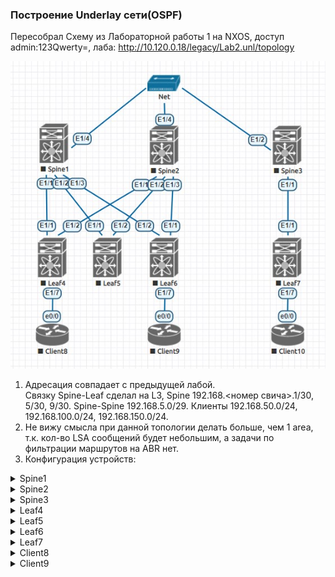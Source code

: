 ### Построение Underlay сети(OSPF)

Пересобрал Схему из Лабораторной работы 1 на NXOS, доступ admin:123Qwerty=, лаба:
http://10.120.0.18/legacy/Lab2.unl/topology

![Топология](https://github.com/llseoll/Data_Center/blob/main/Screenshot_5.jpg)

1. Адресация совпадает с предыдущей лабой.  
Связку Spine-Leaf сделал на L3, Spine 192.168.<номер свича>.1/30, 5/30, 9/30. Spine-Spine 192.168.5.0/29. Клиенты 192.168.50.0/24, 192.168.100.0/24, 192.168.150.0/24.  
2. Не вижу смысла при данной топологии делать больше, чем 1 area, т.к. кол-во LSA сообщений будет небольшим, а задачи по фильтрации маршрутов на ABR нет.
3. Конфигурация устройств:
<details>
<summary>Spine1</summary>
version 9.2(2) Bios:version  
hostname Spine1  
vdc Spine1 id 1  
  limit-resource vlan minimum 16 maximum 4094  
  limit-resource vrf minimum 2 maximum 4096  
  limit-resource port-channel minimum 0 maximum 511  
  limit-resource u4route-mem minimum 248 maximum 248  
  limit-resource u6route-mem minimum 96 maximum 96  
  limit-resource m4route-mem minimum 58 maximum 58  
  limit-resource m6route-mem minimum 8 maximum 8  
  
feature ospf  
  
username admin password 5 $5$xzHb6s6T$42B.ksenYoK8avu3LcSjYZYYZ8H.0th1yCCTOG/kJvC  role network-admin  
ip domain-lookup  
ip access-list 101  
  10 permit ip 192.168.0.0 0.0.255.255 any   
snmp-server user admin network-admin auth md5 0x7c87232d76e7eacd40c909e2d830aa96 priv 0x7c87232d76e7eacd40c909e2d830aa96 localizedkey  
rmon event 1 description FATAL(1) owner PMON@FATAL  
rmon event 2 description CRITICAL(2) owner PMON@CRITICAL  
rmon event 3 description ERROR(3) owner PMON@ERROR  
rmon event 4 description WARNING(4) owner PMON@WARNING  
rmon event 5 description INFORMATION(5) owner PMON@INFO  
  
vlan 1  
  
route-map ospf permit 10  
  match ip address 101   
vrf context management  
  
  
interface Ethernet1/1  
  no switchport  
  ip address 192.168.1.1/30  
  ip ospf authentication-key 3 c15a77a8059d3296  
  ip ospf network point-to-point  
  no shutdown  

interface Ethernet1/2  
  no switchport  
  ip address 192.168.1.5/30  
  ip ospf authentication-key 3 c15a77a8059d3296  
  ip ospf network point-to-point  
  no shutdown  

interface Ethernet1/3  
  no switchport  
  ip address 192.168.1.9/30  
  ip ospf authentication-key 3 c15a77a8059d3296  
  ip ospf network point-to-point  
  no shutdown  
  
interface Ethernet1/4  
  no switchport   
  ip address 192.168.5.1/29  
  ip ospf authentication-key 3 c15a77a8059d3296  
  ip ospf network point-to-point  
  no shutdown  
  
interface mgmt0  
  vrf member management  
line console  
line vty  
boot nxos bootflash:/nxos.9.2.2.bin   
router ospf 1  
  router-id 192.168.1.1  
  network 192.168.1.0/30 area 0.0.0.0  
  network 192.168.1.4/30 area 0.0.0.0  
  network 192.168.1.8/30 area 0.0.0.0  
  network 192.168.5.0/29 area 0.0.0.0  
  redistribute direct route-map ospf  
  
!end  
  
</details>
  
<details>
<summary>Spine2</summary>
version 9.2(2) Bios:version    
hostname Spine2  
vdc Spine2 id 1  
  limit-resource vlan minimum 16 maximum 4094  
  limit-resource vrf minimum 2 maximum 4096  
  limit-resource port-channel minimum 0 maximum 511  
  limit-resource u4route-mem minimum 248 maximum 248  
  limit-resource u6route-mem minimum 96 maximum 96  
  limit-resource m4route-mem minimum 58 maximum 58  
  limit-resource m6route-mem minimum 8 maximum 8  
  
feature ospf  
  
username admin password 5 $5$as3/9Dkn$znzd28Y82AahmueFsE06cn7nbFZ5p4bo8yinANGrt7.  role network-admin  
ip domain-lookup  
ip access-list 101  
  10 permit ip 192.168.0.0 0.0.255.255 any   
copp profile strict  
snmp-server user admin network-admin auth md5 0x341fad63897e284856de4c4934caf770 priv 0x341fad63897e284856de4c4934caf770 localizedkey  
rmon event 1 description FATAL(1) owner PMON@FATAL  
rmon event 2 description CRITICAL(2) owner PMON@CRITICAL  
rmon event 3 description ERROR(3) owner PMON@ERROR  
rmon event 4 description WARNING(4) owner PMON@WARNING  
rmon event 5 description INFORMATION(5) owner PMON@INFO  
  
vlan 1  
  
route-map ospf permit 10  
  match ip address 101   
vrf context management  
  
interface Ethernet1/1  
  no switchport  
  ip address 192.168.2.1/30  
  ip ospf authentication-key 3 c15a77a8059d3296  
  ip ospf network point-to-point  
  no shutdown  
  
interface Ethernet1/2  
  no switchport  
  ip address 192.168.2.5/30  
  ip ospf authentication-key 3 c15a77a8059d3296  
  ip ospf network point-to-point  
  no shutdown  
  
interface Ethernet1/3  
  no switchport  
  ip address 192.168.2.9/30  
  ip ospf authentication-key 3 c15a77a8059d3296  
  ip ospf network point-to-point  
  no shutdown  
  
interface Ethernet1/4  
  no switchport  
  ip address 192.168.5.2/29  
  ip ospf authentication-key 3 c15a77a8059d3296  
  ip ospf network point-to-point  
  no shutdown  
  
interface mgmt0  
  vrf member management  
line console  
line vty  
boot nxos bootflash:/nxos.9.2.2.bin   
router ospf 1  
  router-id 192.168.2.1  
  network 192.168.2.0/30 area 0.0.0.0  
  network 192.168.2.4/30 area 0.0.0.0  
  network 192.168.2.8/30 area 0.0.0.0  
  network 192.168.5.0/30 area 0.0.0.0  
  redistribute direct route-map ospf  
  
!end  
</details>
<details>
<summary>Spine3</summary>
version 9.2(2) Bios:version  
hostname Spine3  
vdc Spine3 id 1  
  limit-resource vlan minimum 16 ma ximum 4094  
  limit-resource vrf minimum 2 maximum 4096  
  limit-resource port-channel minimum 0 maximum 511  
  limit-resource u4route-mem minimum 248 maximum 248  
  limit-resource u6route-mem minimum 96 maximum 96  
  limit-resource m4route-mem minimum 58 maximum 58  
  limit-resource m6route-mem minimum 8 maximum 8  
  
feature ospf  
  
username admin password 5 $5$FNPL5Jz5$Yq8PgFHE4hqY9sj47Z1h2B4UM8Yb8XCWI6K4plLoDx3  role network-admin  
ip domain-lookup  
ip access-list 101  
  10 permit ip 192.168.0.0 0.0.255.255 any   
snmp-server user admin network-admin auth md5 0x611812a19dd7e708404347d06febeac3 priv 0x611812a19dd7e708404347d06febeac3 localizedkey  
rmon event 1 description FATAL(1) owner PMON@FATAL  
rmon event 2 description CRITICAL(2) owner PMON@CRITICAL  
rmon event 3 description ERROR(3) owner PMON@ERROR  
rmon event 4 description WARNING(4) owner PMON@WARNING  
rmon event 5 description INFORMATION(5) owner PMON@INFO  
  
vlan 1
  
route-map ospf permit 10  
  match ip address 101   
vrf context management  
  
interface Ethernet1/1  
  no switchport  
  ip address 192.168.3.1/30  
  ip ospf authentication-key 3 c15a77a8059d3296  
  ip ospf network point-to-point  
  no shutdown   
  
interface Ethernet1/2  
  no switchport  
  ip address 192.168.5.3/29  
  ip ospf authentication-key 3 c15a77a8059d3296  
  ip ospf network point-to-point  
  no shutdown  
  
interface mgmt0  
  vrf member management  
line console  
line vty  
boot nxos bootflash:/nxos.9.2.2.bin   
router ospf 1  
  router-id 192.168.3.1  
  network 192.168.3.0/30 area 0.0.0.0   
  network 192.168.5.0/29 area 0.0.0.0  
  redistribute direct route-map ospf  
  
  
!end  
  
</details>
<details>
<summary>Leaf4</summary>
version 9.2(2) Bios:version  
hostname Leaf4  
vdc Leaf4 id 1  
  limit-resource vlan minimum 16 maximum 4094  
  limit-resource vrf minimum 2 maximum 4096  
  limit-resource port-channel minimum 0 maximum 511  
  limit-resource u4route-mem minimum 248 maximum 248  
  limit-resource u6route-mem minimum 96 maximum 96  
  limit-resource m4route-mem minimum 58 maximum 58  
  limit-resource m6route-mem minimum 8 maximum 8  
  
feature ospf  
  
username admin password 5 $5$sjAvtSPP$jk1JDECbMMe0uBpXHAMLET.ILJAn8DlwNUkfeAn0HIB  role network-admin  
ip domain-lookup  
ip access-list 101  
  10 permit ip 192.168.0.0 0.0.255.255 any   
snmp-server user admin network-admin auth md5 0xdee84800e26c74a8527a5d3c994f7b75 priv 0xdee84800e26c74a8527a5d3c994f7b75 localizedkey  
rmon event 1 description FATAL(1) owner PMON@FATAL  
rmon event 2 description CRITICAL(2) owner PMON@CRITICAL  
rmon event 3 description ERROR(3) owner PMON@ERROR  
rmon event 4 description WARNING(4) owner PMON@WARNING  
rmon event 5 description INFORMATION(5) owner PMON@INFO  
  
vlan 1  
  
route-map ospf permit 10  
  match ip address 101   
vrf context management  
  
  
interface Ethernet1/1  
  no switchport  
  ip address 192.168.1.2/30  
  ip ospf authentication-key 3 c15a77a8059d3296  
  ip ospf network point-to-point  
  no shutdown  
  
interface Ethernet1/2  
  no switchport  
  ip address 192.168.2.2/30  
  ip ospf authentication-key 3 c15a77a8059d3296  
  ip ospf network point-to-point  
  no shutdown  
  
interface mgmt0  
  vrf member management  
line console  
line vty  
boot nxos bootflash:/nxos.9.2.2.bin   
router ospf 1  
  router-id 192.168.50.1  
  network 192.168.1.0/30 area 0.0.0.0  
  network 192.168.2.0/30 area 0.0.0.0  
  redistribute direct route-map ospf  
  
!end  
</details>

<details>
<summary>Leaf5</summary>
version 9.2(2) Bios:version  
hostname Leaf5  
vdc Leaf5 id 1  
  limit-resource vlan minimum 16 maximum 4094  
  limit-resource vrf minimum 2 maximum 4096  
  limit-resource port-channel minimum 0 maximum 511  
  limit-resource u4route-mem minimum 248 maximum 248  
  limit-resource u6route-mem minimum 96 maximum 96  
  limit-resource m4route-mem minimum 58 maximum 58  
  limit-resource m6route-mem minimum 8 maximum 8  
  
feature ospf  
  
username admin password 5 $5$DvJqh/SW$UWOtfebIfu6OTlVh/TbNjycizxAYc7Dh6cC8pAGtOW/  role network-admin  
ip domain-lookup  
snmp-server user admin network-admin auth md5 0x69c68130aaeaa3da8927393df3b7681c priv 0x69c68130aaeaa3da8927393df3b7681c localizedkey  
rmon event 1 description FATAL(1) owner PMON@FATAL  
rmon event 2 description CRITICAL(2) owner PMON@CRITICAL  
rmon event 3 description ERROR(3) owner PMON@ERROR  
rmon event 4 description WARNING(4) owner PMON@WARNING  
rmon event 5 description INFORMATION(5) owner PMON@INFO  
  
vlan 1  
  
vrf context management  
  
interface Ethernet1/1  
  no switchport  
  ip address 192.168.1.6/30  
  ip ospf authentication-key 3 c15a77a8059d3296  
  ip ospf network point-to-point  
  no shutdown  
   
interface Ethernet1/2   
  no switchport  
  ip address 192.168.2.6/30  
  ip ospf authentication-key 3 c15a77a8059d3296  
  ip ospf network point-to-point  
  no shutdown  
  
interface mgmt0  
  vrf member management  
line console  
line vty  
boot nxos bootflash:/nxos.9.2.2.bin  
router ospf 1  
  router-id 192.168.1.6  
  network 192.168.1.4/30 area 0.0.0.0  
  network 192.168.2.4/30 area 0.0.0.0  
  
!end
</details>
  
<details>
<summary>Leaf6</summary> 
version 9.2(2) Bios:version   
hostname Leaf6  
vdc Leaf6 id 1  
  limit-resource vlan minimum 16 maximum 4094  
  limit-resource vrf minimum 2 maximum 4096  
  limit-resource port-channel minimum 0 maximum 511  
  limit-resource u4route-mem minimum 248 maximum 248  
  limit-resource u6route-mem minimum 96 maximum 96  
  limit-resource m4route-mem minimum 58 maximum 58  
  limit-resource m6route-mem minimum 8 maximum 8  
  
feature ospf  
  
username admin password 5 $5$7WxuEZXL$i7.xbvTrmv.POyzRyfmK7YvnB4DBkYCJNtKGZ6CIHc1  role network-admin  
ip domain-lookup  
ip access-list 101  
  10 permit ip 192.168.0.0 0.0.255.255 any   
snmp-server user admin network-admin auth md5 0x0b1c767931bb34bdc570d489bb23bf0b priv 0x0b1c767931bb34bdc570d489bb23bf0b localizedkey  
rmon event 1 description FATAL(1) owner PMON@FATAL  
rmon event 2 description CRITICAL(2) owner PMON@CRITICAL  
rmon event 3 description ERROR(3) owner PMON@ERROR  
rmon event 4 description WARNING(4) owner PMON@WARNING  
rmon event 5 description INFORMATION(5) owner PMON@INFO  
  
vlan 1  
  
route-map ospf permit 10  
  match ip address 101  
vrf context management  
  
  
interface Ethernet1/1  
  no switchport  
  ip address 192.168.2.10/30  
  ip ospf authentication-key 3 c15a77a8059d3296  
  ip ospf network point-to-point  
  no shutdown  
  
interface Ethernet1/2  
  no switchport  
  ip address 192.168.1.10/30  
  ip ospf authentication-key 3 c15a77a8059d3296  
  ip ospf network point-to-point  
  no shutdown  
  
interface mgmt0  
  vrf member management  
line console  
line vty  
boot nxos bootflash:/nxos.9.2.2.bin   
router ospf 1  
  router-id 192.168.100.1  
  network 192.168.1.8/30 area 0.0.0.0  
  network 192.168.2.8/30 area 0.0.0.0  
  redistribute direct route-map ospf  
  
!end  
</details>
<details>
<summary>Leaf7</summary>
version 9.2(2) Bios:version    
hostname Leaf7  
vdc Leaf7 id 1  
  limit-resource vlan minimum 16 maximum 4094  
  limit-resource vrf minimum 2 maximum 4096  
  limit-resource port-channel minimum 0 maximum 511  
  limit-resource u4route-mem minimum 248 maximum 248  
  limit-resource u6route-mem minimum 96 maximum 96  
  limit-resource m4route-mem minimum 58 maximum 58  
  limit-resource m6route-mem minimum 8 maximum 8  
  
feature ospf  
  
username admin password 5 $5$G1GVzIeF$ibaFNN5.YoOi5S6sjtPzl8t9nbCySLcjCqRJo7v3OD1  role network-admin  
ip domain-lookup  
ip access-list 101  
  10 permit ip 192.168.0.0 0.0.255.255 any   
snmp-server user admin network-admin auth md5 0xced02391847eb1b9f718465cd7d1cf04 priv 0xced02391847eb1b9f718465cd7d1cf04 localizedkey  
rmon event 1 description FATAL(1) owner PMON@FATAL  
rmon event 2 description CRITICAL(2) owner PMON@CRITICAL  
rmon event 3 description ERROR(3) owner PMON@ERROR  
rmon event 4 description WARNING(4) owner PMON@WARNING  
rmon event 5 description INFORMATION(5) owner PMON@INFO  
  
vlan 1  
  
route-map ospf permit 10  
  match ip address 101   
vrf context management  
  
interface Ethernet1/1  
  no switchport  
  ip address 192.168.3.2/30  
  ip ospf authentication-key 3 c15a77a8059d3296  
  ip ospf network point-to-point  
  no shutdown  
  
interface Ethernet1/7  
  no switchport  
  ip address 192.168.150.1/24  
  no shutdown  

interface mgmt0  
  vrf member management  
line console  
line vty  
boot nxos bootflash:/nxos.9.2.2.bin   
router ospf 1  
  router-id 192.168.150.1  
  network 192.168.3.0/30 area 0.0.0.0  
  redistribute direct route-map ospf  
  
!end  
</details>
<details>
<summary>Client8</summary>
version 15.4  
service timestamps debug datetime msec  
service timestamps log datetime msec  
no service password-encryption  
!  
hostname Router  
!  
boot-start-marker  
boot-end-marker  
!  
no aaa new-model   
clock timezone EET 2 0  
mmi polling-interval 60  
no mmi auto-configure  
no mmi pvc  
mmi snmp-timeout 180  
! 
ip cef  
no ipv6 cef  
!  
multilink bundle-name authenticated  
!  
redundancy  
!  
interface Ethernet0/0  
 no shutdown  
 ip address 192.168.50.2 255.255.255.0  
!  
interface Ethernet0/1  
 no shutdown  
 no ip address  
 shutdown  
!  
interface Ethernet0/2  
 no shutdown  
 no ip address  
 shutdown  
!  
interface Ethernet0/3  
 no shutdown  
 no ip address  
 shutdown  
!  
ip forward-protocol nd  
!  
no ip http server  
no ip http secure-server  
ip route 0.0.0.0 0.0.0.0 192.168.50.1  
!  
control-plane  
!  
  
line con 0  
 logging synchronous  
line aux 0  
line vty 0 4  
 login  
 transport input none  
!  
end  
</details>  
<details>
<summary>Client9</summary>
version 15.4  
service timestamps debug datetime msec  
service timestamps log datetime msec  
no service password-encryption  
!  
hostname Router  
!  
boot-start-marker  
boot-end-marker  
!  
no aaa new-model  
clock timezone EET 2 0  
mmi polling-interval 60  
no mmi auto-configure  
no mmi pvc  
mmi snmp-timeout 180  
!  
ip cef  
no ipv6 cef  
!  
multilink bundle-name authenticated  
!  
redundancy  
!  
interface Ethernet0/0  
 no shutdown  
 ip address 192.168.100.2 255.255.255.0  
!  
interface Ethernet0/1  
 no shutdown  
 no ip address  
 shutdown  
!  
interface Ethernet0/2   
 no shutdown  
 no ip address     
 shutdown  
!  
interface Ethernet0/3  
 no shutdown  
 no ip address  
 shutdown  
!  
ip forward-protocol nd  
!  
no ip http server  
no ip http secure-server  
ip route 0.0.0.0 0.0.0.0 192.168.100.1  
!  
control-plane  
!  
line con 0  
 logging synchronous  
line aux 0  
line vty 0 4  
 login  
 transport input none  
!  
end  
</details>
